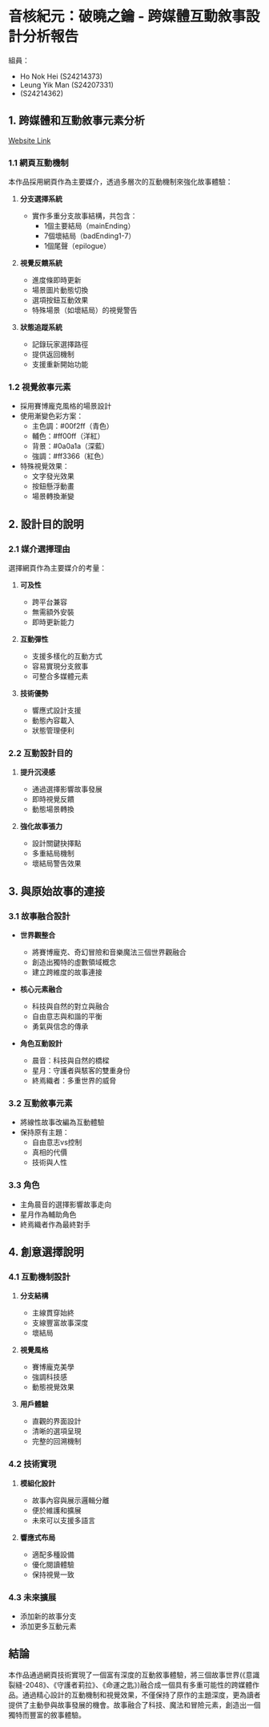 # 音核紀元：破曉之鑰 - 跨媒體互動敘事設計分析報告

組員：
- Ho Nok Hei (S24214373)
- Leung Yik Man  (S24207331)
- (S24214362) 

## 1. 跨媒體和互動敘事元素分析

[Website Link](https://onenok.github.io/Digital-Storytelling_Assignment-2_Branching-Interactive_Website/website/index.html)

### 1.1 網頁互動機制
本作品採用網頁作為主要媒介，透過多層次的互動機制來強化故事體驗：

1. **分支選擇系統**
   - 實作多重分支故事結構，共包含：
     - 1個主要結局（mainEnding）
     - 7個壞結局（badEnding1-7）
     - 1個尾聲（epilogue）

2. **視覺反饋系統**
   - 進度條即時更新
   - 場景圖片動態切換
   - 選項按鈕互動效果
   - 特殊場景（如壞結局）的視覺警告

3. **狀態追蹤系統**
   - 記錄玩家選擇路徑
   - 提供返回機制
   - 支援重新開始功能

### 1.2 視覺敘事元素
- 採用賽博龐克風格的場景設計
- 使用漸變色彩方案：
  - 主色調：#00f2ff（青色）
  - 輔色：#ff00ff（洋紅）
  - 背景：#0a0a1a（深藍）
  - 強調：#ff3366（紅色）
- 特殊視覺效果：
  - 文字發光效果
  - 按鈕懸浮動畫
  - 場景轉換漸變

## 2. 設計目的說明

### 2.1 媒介選擇理由
選擇網頁作為主要媒介的考量：
1. **可及性**
   - 跨平台兼容
   - 無需額外安裝
   - 即時更新能力

2. **互動彈性**
   - 支援多樣化的互動方式
   - 容易實現分支敘事
   - 可整合多媒體元素

3. **技術優勢**
   - 響應式設計支援
   - 動態內容載入
   - 狀態管理便利

### 2.2 互動設計目的
1. **提升沉浸感**
   - 通過選擇影響故事發展
   - 即時視覺反饋
   - 動態場景轉換

2. **強化故事張力**
   - 設計關鍵抉擇點
   - 多重結局機制
   - 壞結局警告效果

## 3. 與原始故事的連接

### 3.1 故事融合設計
- **世界觀整合**
  - 將賽博龐克、奇幻冒險和音樂魔法三個世界觀融合
  - 創造出獨特的虛數領域概念
  - 建立跨維度的故事連接

- **核心元素融合**
  - 科技與自然的對立與融合
  - 自由意志與和諧的平衡
  - 勇氣與信念的傳承

- **角色互動設計**
  - 晨音：科技與自然的橋樑
  - 星月：守護者與駭客的雙重身份
  - 終焉織者：多重世界的威脅

### 3.2 互動敘事元素
- 將線性故事改編為互動體驗
- 保持原有主題：
  - 自由意志vs控制
  - 真相的代價
  - 技術與人性

### 3.3 角色
- 主角晨音的選擇影響故事走向
- 星月作為輔助角色
- 終焉織者作為最終對手

## 4. 創意選擇說明

### 4.1 互動機制設計
1. **分支結構**
   - 主線貫穿始終
   - 支線豐富故事深度
   - 壞結局

2. **視覺風格**
   - 賽博龐克美學
   - 強調科技感
   - 動態視覺效果

3. **用戶體驗**
   - 直觀的界面設計
   - 清晰的選項呈現
   - 完整的回溯機制

### 4.2 技術實現
1. **模組化設計**
   - 故事內容與展示邏輯分離
   - 便於維護和擴展
   - 未來可以支援多語言

2. **響應式布局**
   - 適配多種設備
   - 優化閱讀體驗
   - 保持視覺一致

### 4.3 未來擴展
- 添加新的故事分支
- 添加更多互動元素

## 結論
本作品通過網頁技術實現了一個富有深度的互動敘事體驗，將三個故事世界(《意識裂縫-2048》、《守護者莉拉》、《命運之匙》)融合成一個具有多重可能性的跨媒體作品。通過精心設計的互動機制和視覺效果，不僅保持了原作的主題深度，更為讀者提供了主動參與故事發展的機會。故事融合了科技、魔法和冒險元素，創造出一個獨特而豐富的敘事體驗。 